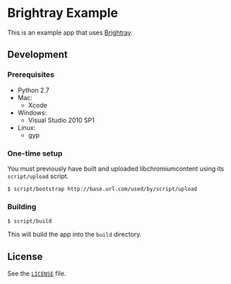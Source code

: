 # Brightray Example

This is an example app that uses
[Brightray](https://github.com/brightray/brightray).

## Development

### Prerequisites

* Python 2.7
* Mac:
    * Xcode
* Windows:
    * Visual Studio 2010 SP1
* Linux:
    * gyp

### One-time setup

You must previously have built and uploaded libchromiumcontent using its
`script/upload` script.

    $ script/bootstrap http://base.url.com/used/by/script/upload

### Building

    $ script/build

This will build the app into the `build` directory.

## License

See the [`LICENSE`](LICENSE) file.
